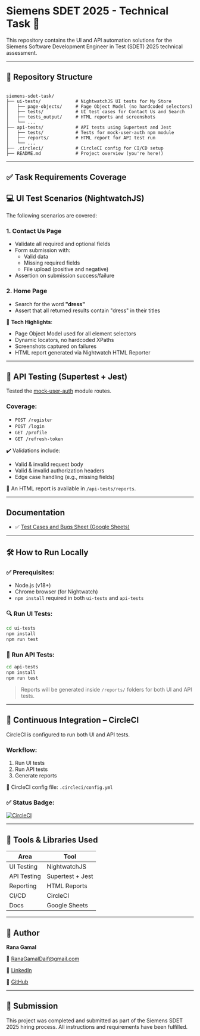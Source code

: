 # Siemens SDET 2025 - Technical Task 🚀

This repository contains the UI and API automation solutions for the Siemens Software Development Engineer in Test (SDET) 2025 technical assessment.

---

## 📁 Repository Structure

```

siemens-sdet-task/
├── ui-tests/             # NightwatchJS UI tests for My Store
│   ├── page-objects/     # Page Object Model (no hardcoded selectors)
│   ├── tests/            # UI test cases for Contact Us and Search
│   ├── tests_output/     # HTML reports and screenshots
│   └── ...
├── api-tests/            # API tests using Supertest and Jest
│   ├── tests/            # Tests for mock-user-auth npm module
│   ├── reports/          # HTML report for API test run
│   └── ...
├── .circleci/            # CircleCI config for CI/CD setup
├── README.md             # Project overview (you're here!)

````

---

## ✅ Task Requirements Coverage

## 💻 UI Test Scenarios (NightwatchJS)

The following scenarios are covered:

### 1. **Contact Us Page**
- Validate all required and optional fields
- Form submission with:
  - Valid data
  - Missing required fields
  - File upload (positive and negative)
- Assertion on submission success/failure

### 2. **Home Page**
- Search for the word **"dress"**
- Assert that all returned results contain "dress" in their titles

🧩 **Tech Highlights**:
- Page Object Model used for all element selectors
- Dynamic locators, no hardcoded XPaths
- Screenshots captured on failures
- HTML report generated via Nightwatch HTML Reporter

---

## 🔗 API Testing (Supertest + Jest)

Tested the [mock-user-auth](https://www.npmjs.com/package/mock-user-auth) module routes.

### Coverage:
- `POST /register`
- `POST /login`
- `GET /profile`
- `GET /refresh-token`

✔️ Validations include:
- Valid & invalid request body
- Valid & invalid authorization headers
- Edge case handling (e.g., missing fields)

📄 An HTML report is available in `/api-tests/reports`.

---

## Documentation

- ✅ [Test Cases and Bugs Sheet (Google Sheets)](https://docs.google.com/spreadsheets/d/1V_kG96WDwSh_HF2ia_Z7sDsiMmJcyvL6OwcFRPcI1yU/edit?usp=sharing)

---

## 🛠 How to Run Locally

### ✅ Prerequisites:
- Node.js (v18+)
- Chrome browser (for Nightwatch)
- `npm install` required in both `ui-tests` and `api-tests`

### 🔍 Run UI Tests:
```bash
cd ui-tests
npm install
npm run test
```


### 🔗 Run API Tests:
```bash
cd api-tests
npm install
npm run test
```

> Reports will be generated inside `/reports/` folders for both UI and API tests.

---

## 🔁 Continuous Integration – CircleCI

CircleCI is configured to run both UI and API tests.

### Workflow:

1. Run UI tests
2. Run API tests
3. Generate reports

📄 CircleCI config file: `.circleci/config.yml`

### ✅ Status Badge:

[![CircleCI](https://dl.circleci.com/status-badge/img/circleci/4wDYvJ9Sj85XDA6x4ZiodN/KMpJ5Uq7PrXFY8pqJNsVkt/tree/main.svg?style=svg)](https://dl.circleci.com/status-badge/redirect/circleci/4wDYvJ9Sj85XDA6x4ZiodN/KMpJ5Uq7PrXFY8pqJNsVkt/tree/main)



---

## 🧪 Tools & Libraries Used

| Area        | Tool                |
| ----------- | ------------------- |
| UI Testing  | NightwatchJS        |
| API Testing | Supertest + Jest    |
| Reporting   | HTML Reports        |
| CI/CD       | CircleCI            |
| Docs        | Google Sheets       |

---

## 👤 Author

**Rana Gamal**

📧 [RanaGamalDaif@gmail.com](mailto:RanaGamalDaif@gmail.com)

🔗 [LinkedIn](https://www.linkedin.com/in/rana-gamal-daif)

🐙 [GitHub](https://github.com/engRana404)

---

## 📅 Submission

This project was completed and submitted as part of the Siemens SDET 2025 hiring process.
All instructions and requirements have been fulfilled.
